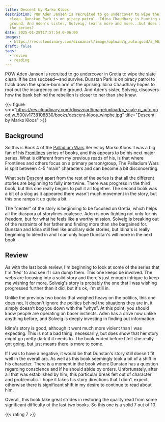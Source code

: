 ```yaml
---
title: Descent by Marko Kloos
description: POW Aden Jansen is recruited to go undercover to wipe the slate
  clean. Dunstan Park is on piracy patrol. Idina Chaudhary is hunting on the
  ground. And Aden’s sister, Solveig, learns more and more...but does it save
  the series?
date: 2025-01-28T17:57:54.0-06:00
images:
  - https://res.cloudinary.com/dixwznarl/image/upload/q_auto:good/a_90/c_crop,h_1044,w_1500,y_180/v1738108830/books/descent-kloos_wlnphe.jpg
draft: false
tags:
  - review
  - reading
---
```


POW Aden Jansen is recruited to go undercover in Gretia to wipe the slate clean. If he can succeed—and survive. Dunstan Park is on piracy patrol to track down the space-born arm of the uprising. Idina Chaudhary hopes to root out the insurgency on the ground. And Aden’s sister, Solveig, discovers how the bank behind the rebellion is closer to her than she knew.

{{< figure src="https://res.cloudinary.com/dixwznarl/image/upload/c_scale,q_auto:good,w_500/v1738108830/books/descent-kloos_wlnphe.jpg" title="Descent by Marko Kloos" >}}

## Background

So this is Book 4 of the [Palladium Wars][series] Series by Marko Kloos. I was a big fan of his [Frontlines][frontline] series of books, and this appears to be his next major series. What is different from my previous reads of his, is that where Frontlines and others focus on a primary person/group, The Palladium Wars is split between 4-5 "main" characters and can become a bit disconcerting.

What sets [Descent][book] apart from the rest of the series is that all the different stories are beginning to fully intertwine. There was progress in the third book, but this one really begins to pull it all together. The second book was a bit of a slog as it appeared there wasn't much movement in the story, but this one ramps it up quite a bit.

The "center" of the story is beginning to be focused on Gretia, which helps all the diaspora of storylines coalesce. Aden is now fighting not only for his freedom, but for what he feels like a worthy mission. Solveig is breaking out of the restraints of her father and finding more than she bargained for. Dunstan and Idina still feel like ancillary side stories, but Idina's is really beginning to blend in and I can only hope Dunstan's will more in the next book.

## Review

As with the last book review, I'm beginning to look at some of the series that I'm 'tied' to and see if I can dump them. This one keeps be involved. The webs are focusing into a solid story and there's just enough intrigue to keep me wishing for more. Solveig's story is probably the one that I was wishing progressed further than it did, but it's ok, I'm still in.

Unlike the previous two books that weighed heavy on the politics, this one does not. It doesn't ignore the politics behind the situations they are in, it simply doesn't bog you down with the "whys". At this point, you should know people are operating on baser instincts. Aden has a drive now unlike anything before, and Solveig is deeply investing in finding out information.

Idina's story is good, although it went much more violent than I was expecting. This is not a bad thing, necessarily, but does show that her story might go pretty dark if it needs to. The book ended before I felt she really got going, but just means there is more to come.

If I was to have a negative, it would be that Dunstan's story still doesn't fit well in the overall arc. As well as this book seemingly took a bit of a shift in his character. There is a moment in the book where Dunstan has a question regarding conscience and if he should abide by orders. Unfortunately, after all that was established by him, this particular break felt out of character and problematic. I hope it takes his story directions that I didn't expect, otherwise there is significant shift in my desire to continue to read about him.

Overall, this book take great strides in restoring the quality read from some significant difficulty of the last two books. So this one is a solid 7 out of 10.

{{< rating 7 >}}

[series]: https://www.amazon.com/dp/B086CYB6VS?tag=blain10-20
[book]: https://www.amazon.com/gp/product/B0CM785RMM?tag=blain10-20
[frontline]: https://www.amazon.com/dp/B07F7W3ZB4?tag=blain10-20
